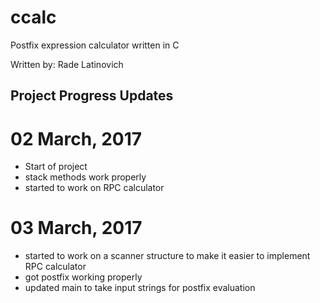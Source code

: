 # ccalc
Postfix expression calculator written in C

Written by: Rade Latinovich


## Project Progress Updates
# 02 March, 2017
 -	Start of project
 -	stack methods work properly
 - started to work on RPC calculator

# 03 March, 2017
 - started to work on a scanner structure
   to make it easier to implement RPC calculator
 - got postfix working properly
 - updated main to take input strings for postfix evaluation
